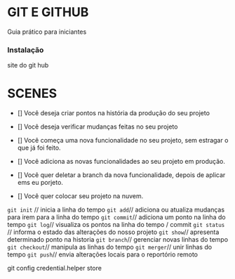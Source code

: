 # GIT E GITHUB

Guia prático para iniciantes

### Instalação

site do git hub

# SCENES
 - [] Você deseja criar pontos na história da produção do seu projeto
 - [] Você deseja verificar mudanças feitas no seu projeto

 - [] Você começa uma nova funcionalidade no seu projeto, sem estragar o que já foi feito.
 - [] Você adiciona as novas funcionalidades ao seu projeto em produção.
 - [] Você quer deletar a branch da nova funcionalidade, depois de aplicar ems eu porjeto.

 - [] Você quer colocar seu projeto na nuvem.

 `git init` // inicia a linha do tempo
 `git add`// adiciona ou atualiza mudanças para irem para a linha do tempo
 `git commit`// adiciona um ponto na linha do tempo
 `git log`// visualiza os pontos na linha do tempo / commit
 `git status` // informa o estado das alterações do nosso projeto
 `git show`// apresenta determinado ponto na historia 
 `git branch`// gerenciar novas linhas do tempo
 `git checkout`// manipula as linhas do tempo
 `git merger`// unir linhas do tempo
 `git push`// envia alterações locais para o reportório remoto
 

 git config credential.helper store